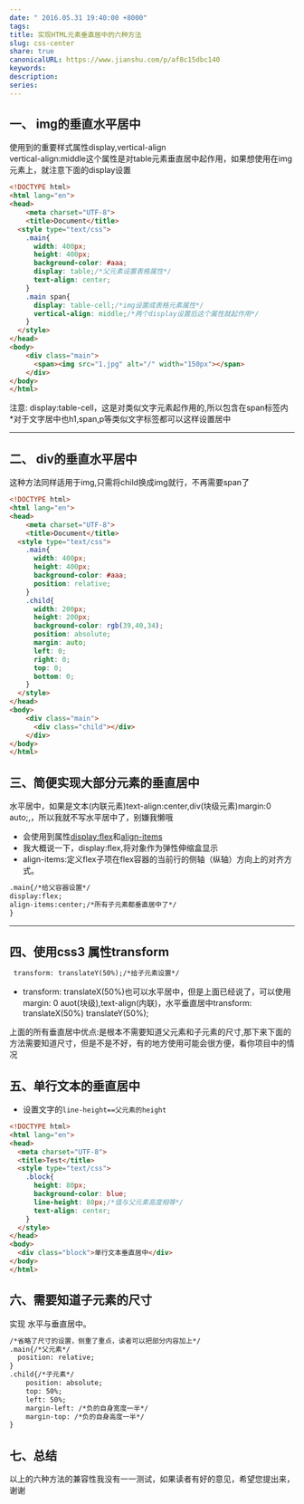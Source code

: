 ```yaml
---  
date: " 2016.05.31 19:40:00 +8000"  
tags:   
title: 实现HTML元素垂直居中的六种方法  
slug: css-center  
share: true  
canonicalURL: https://www.jianshu.com/p/af8c15dbc140  
keywords:   
description:   
series:   
---  
```

  
  
## 一、 img的垂直水平居中  
使用到的重要样式属性display,vertical-align  
vertical-align:middle这个属性是对table元素垂直居中起作用，如果想使用在img元素上，就注意下面的display设置  
  
```html  
<!DOCTYPE html>  
<html lang="en">  
<head>  
	<meta charset="UTF-8">  
	<title>Document</title>  
  <style type="text/css">  
    .main{  
      width: 400px;  
      height: 400px;  
      background-color: #aaa;  
      display: table;/*父元素设置表格属性*/  
      text-align: center;  
    }  
    .main span{  
      display: table-cell;/*img设置成表格元素属性*/  
      vertical-align: middle;/*两个display设置后这个属性就起作用*/  
    }  
  </style>  
</head>  
<body>  
    <div class="main">  
      <span><img src="1.jpg" alt="/" width="150px"></span>  
    </div>  
</body>  
</html>  
```  
注意: display:table-cell，这是对类似文字元素起作用的,所以包含在span标签内  
*对于文字居中也h1,span,p等类似文字标签都可以这样设置居中  
  
***  
## 二、 div的垂直水平居中  
这种方法同样适用于img,只需将child换成img就行，不再需要span了  
  
```html  
<!DOCTYPE html>  
<html lang="en">  
<head>  
    <meta charset="UTF-8">  
    <title>Document</title>  
  <style type="text/css">  
    .main{  
      width: 400px;  
      height: 400px;  
      background-color: #aaa;  
      position: relative;  
    }  
    .child{  
      width: 200px;  
      height: 200px;  
      background-color: rgb(39,40,34);  
      position: absolute;  
      margin: auto;  
      left: 0;  
      right: 0;  
      top: 0;  
      bottom: 0;  
    }  
  </style>  
</head>  
<body>  
    <div class="main">  
      <div class="child"></div>  
    </div>  
</body>  
</html>  
```  
  
##  三、简便实现大部分元素的垂直居中  
  
水平居中，如果是文本(内联元素)text-align:center,div(块级元素)margin:0 auto;,，所以我就不写水平居中了，别嫌我懒哦  
  
* 会使用到属性[display:flex](http://blog.csdn.net/sinat_32124195/article/details/50760597)和[align-items](http://blog.csdn.net/sinat_32124195/article/details/50760597)  
* 我大概说一下，display:flex,将对象作为弹性伸缩盒显示  
* align-items:定义flex子项在flex容器的当前行的侧轴（纵轴）方向上的对齐方式。  
  
```html  
.main{/*给父容器设置*/  
display:flex;  
align-items:center;/*所有子元素都垂直居中了*/  
}  
```  
***  
## 四、使用css3 属性transform  
```html  
 transform: translateY(50%);/*给子元素设置*/  
```  
  
* transform: translateX(50%)也可以水平居中，但是上面已经说了，可以使用margin: 0 auot(块级),text-align(内联)，水平垂直居中transform: translateX(50%) translateY(50%);  
  
上面的所有垂直居中优点:是根本不需要知道父元素和子元素的尺寸,那下来下面的方法需要知道尺寸，但是不是不好，有的地方使用可能会很方便，看你项目中的情况  
  
## 五、单行文本的垂直居中  
  
* 设置文字的`line-height==父元素的height`  
```html  
<!DOCTYPE html>  
<html lang="en">  
<head>  
  <meta charset="UTF-8">  
  <title>Test</title>  
  <style type="text/css">  
    .block{  
      height: 80px;  
      background-color: blue;  
      line-height: 80px;/*值与父元素高度相等*/  
      text-align: center;  
    }  
  </style>  
</head>  
<body>  
  <div class="block">单行文本垂直居中</div>  
</body>  
</html>  
```  
## 六、需要知道子元素的尺寸  
  
实现 水平与垂直居中。  
```html  
/*省略了尺寸的设置，侧重了重点，读者可以把部分内容加上*/  
.main{/*父元素*/  
  position: relative;  
}  
.child{/*子元素*/  
	position: absolute;  
	top: 50%;  
	left: 50%;  
	margin-left: /*负的自身宽度一半*/  
	margin-top: /*负的自身高度一半*/  
}  
```  
## 七、总结  
以上的六种方法的兼容性我没有一一测试，如果读者有好的意见，希望您提出来，谢谢  
